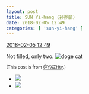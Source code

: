 ```yaml
---
layout: post
title: SUN Yi-hang (孙亦航)
date: 2018-02-05 12:49
categories: [ 'sun-yi-hang' ]
---
```


<div class="weibo-info">
  <a href="https://weibo.com/2565158051/G1Hg1afpg">2018-02-05 12:49</a>
</div>

Not filled, only two. ![doge cat](https://img.t.sinajs.cn/t4/appstyle/expression/ext/normal/4a/mm_org.gif)

<!-- more -->

<small>(This post is from [@YXZHty](http://weibo.com/2565158051).)</small>

<ul class="weibo-pic-list-1">
  <li class="weibo-pic">
    <a href="http://wx2.sinaimg.cn/mw690/98e534a3ly1fo5h4wv74gj22kw3vcb2d.jpg"><img src="http://wx2.sinaimg.cn/thumb150/98e534a3ly1fo5h4wv74gj22kw3vcb2d.jpg"/></a>
  </li>
  <li class="weibo-pic">
    <a href="http://wx1.sinaimg.cn/mw690/98e534a3ly1fo5h4xvzcqj22j63sqnpd.jpg"><img src="http://wx1.sinaimg.cn/thumb150/98e534a3ly1fo5h4xvzcqj22j63sqnpd.jpg"/></a>
  </li>
</ul>

